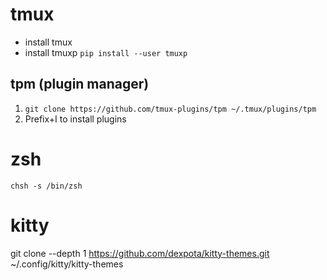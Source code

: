 # tmux

- install tmux
- install tmuxp `pip install --user tmuxp`

## tpm (plugin manager)

1. `git clone https://github.com/tmux-plugins/tpm ~/.tmux/plugins/tpm`
2. Prefix+I to install plugins

# zsh

`chsh -s /bin/zsh`

# kitty

git clone --depth 1 https://github.com/dexpota/kitty-themes.git ~/.config/kitty/kitty-themes

